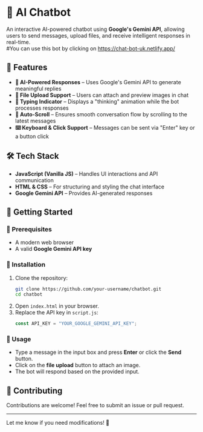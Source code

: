 
# 💬 AI Chatbot  

An interactive AI-powered chatbot using **Google's Gemini API**, allowing users to send messages, upload files, and receive intelligent responses in real-time.  
#You can use this bot by clicking on https://chat-bot-uk.netlify.app/
## 📌 Features  
- **🤖 AI-Powered Responses** – Uses Google's Gemini API to generate meaningful replies  
- **📂 File Upload Support** – Users can attach and preview images in chat  
- **💬 Typing Indicator** – Displays a "thinking" animation while the bot processes responses  
- **🔄 Auto-Scroll** – Ensures smooth conversation flow by scrolling to the latest messages  
- **⌨️ Keyboard & Click Support** – Messages can be sent via "Enter" key or a button click  

## 🛠 Tech Stack  
- **JavaScript (Vanilla JS)** – Handles UI interactions and API communication  
- **HTML & CSS** – For structuring and styling the chat interface  
- **Google Gemini API** – Provides AI-generated responses  

## 🚀 Getting Started  

### 🔹 Prerequisites  
- A modern web browser  
- A valid **Google Gemini API key**  

### 🔹 Installation  
1. Clone the repository:  
   ```sh
   git clone https://github.com/your-username/chatbot.git
   cd chatbot
   ```  
2. Open `index.html` in your browser.  
3. Replace the API key in `script.js`:  
   ```js
   const API_KEY = "YOUR_GOOGLE_GEMINI_API_KEY";
   ```  

### 🔹 Usage  
- Type a message in the input box and press **Enter** or click the **Send** button.  
- Click on the **file upload** button to attach an image.  
- The bot will respond based on the provided input.    

## 🤝 Contributing  
Contributions are welcome! Feel free to submit an issue or pull request.  

---

Let me know if you need modifications! 🚀
